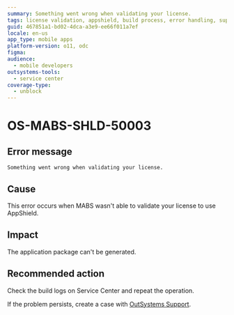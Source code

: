 ```yaml
---
summary: Something went wrong when validating your license.
tags: license validation, appshield, build process, error handling, support cases
guid: 467851a1-bd02-4dca-a3e9-ee66f011a7ef
locale: en-us
app_type: mobile apps
platform-version: o11, odc
figma:
audience:
  - mobile developers
outsystems-tools:
  - service center
coverage-type:
  - unblock
---
```


# OS-MABS-SHLD-50003

## Error message

`Something went wrong when validating your license.`

## Cause

This error occurs when MABS wasn't able to validate your license to use AppShield.

## Impact

The application package can't be generated.

## Recommended action

Check the build logs on Service Center and repeat the operation.

If the problem persists, create a case with [OutSystems Support](https://www.outsystems.com/support/portal/open-support-case?ErrorCode=OS-MABS-SHLD-50003).
